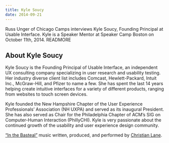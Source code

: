 ```yaml
---
title: Kyle Soucy
date: 2014-09-21
---
```


Russ Unger of Chicago Camps interviews Kyle Soucy, Founding Principal at Usable Interface. Kyle is a Speaker Mentor at Speaker Camp Boston on October 11th, 2014. READMORE

## About Kyle Soucy

Kyle Soucy is the Founding Principal of Usable Interface, an independent UX consulting company specializing in user research and usability testing. Her industry diverse client list includes Comcast, Hewlett-Packard, Intuit Inc., McGraw-Hill, and Pfizer to name a few. She has spent the last 14 years helping create intuitive interfaces for a variety of different products, ranging from websites to touch screen devices.

Kyle founded the New Hampshire Chapter of the User Experience Professionals&#8217; Association (NH UXPA) and served as its inaugural President. She has also served as Chair for the Philadelphia Chapter of ACM&#8217;s SIG on Computer-Human Interaction (PhillyCHI). Kyle is very passionate about the continued growth of the usability and user experience design community.

<a href="https://soundcloud.com/clane01/04-gotta-go" rel="nofollow">&#8220;In the Basteal&#8221;</a> music written, produced, and performed by <a href="https://twitter.com/christianlane01" rel="nofollow">Christian Lane</a>.
